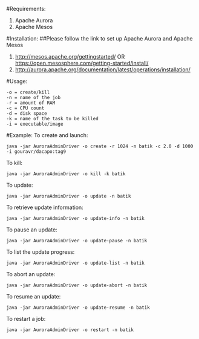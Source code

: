 #Requirements:
1. Apache Aurora
2. Apache Mesos

#Installation:
##Please follow the link to set up Apache Aurora and Apache Mesos
1. http://mesos.apache.org/gettingstarted/ OR https://open.mesosphere.com/getting-started/install/
2. http://aurora.apache.org/documentation/latest/operations/installation/

#Usage:

```Options:
-o = create/kill
-n = name of the job
-r = amount of RAM
-c = CPU count
-d = disk space
-k = name of the task to be killed
-i = executable/image
```
#Example:
To create and launch:
```
java -jar AuroraAdminDriver -o create -r 1024 -n batik -c 2.0 -d 1000 -i gouravr/dacapo:tag9
```
To kill:
```
java -jar AuroraAdminDriver -o kill -k batik
```

To update:
```
java -jar AuroraAdminDriver -o update -n batik
```

To retrieve update information:
```
java -jar AuroraAdminDriver -o update-info -n batik
```

To pause an update:
```
java -jar AuroraAdminDriver -o update-pause -n batik
```

To list the update progress:
```
java -jar AuroraAdminDriver -o update-list -n batik
```

To abort an update:
```
java -jar AuroraAdminDriver -o update-abort -n batik
```

To resume an update:
```
java -jar AuroraAdminDriver -o update-resume -n batik
```

To restart a job:
```
java -jar AuroraAdminDriver -o restart -n batik
```
